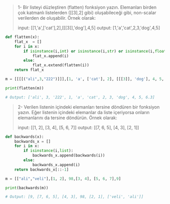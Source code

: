 > 1- Bir listeyi düzleştiren (flatten) fonksiyon yazın. Elemanları birden çok katmanlı listelerden ([[3],2] gibi) oluşabileceği gibi, non-scalar verilerden de oluşabilir. Örnek olarak:
>
> input: [[1,'a',['cat'],2],[[[3]],'dog'],4,5]
> output: [1,'a','cat',2,3,'dog',4,5]
> 
```python
def flatten(x):
    flat_x  = []
    for i in x:
        if isinstance(i,int) or isinstance(i,str) or isinstance(i,float):
            flat_x.append(i)
        else:
            flat_x.extend(flatten(i))
    return flat_x

m = [[[[("ali",3,"222")]]],[1, 'a', ['cat'], 2], [[[3]], 'dog'], 4, 5, 6.3]

print(flatten(m))

# Output: ['ali', 3, '222', 1, 'a', 'cat', 2, 3, 'dog', 4, 5, 6.3]
```
> 2- Verilen listenin içindeki elemanları tersine döndüren bir fonksiyon yazın. Eğer listenin içindeki elemanlar da liste içeriyorsa onların elemanlarını da tersine döndürün. Örnek olarak:
> 
> input: [[1, 2], [3, 4], [5, 6, 7]]
> output: [[7, 6, 5], [4, 3], [2, 1]]
>
```python
def backwards(x):
    backwards_x = []
    for i in x:
        if isinstance(i,list):
            backwards_x.append(backwards(i))
        else:
            backwards_x.append(i)
    return backwards_x[::-1]

m = [["ali","veli"],[1, 2], 98,[3, 4], [5, 6, 7],9]

print(backwards(m))

# Output: [9, [7, 6, 5], [4, 3], 98, [2, 1], ['veli', 'ali']]

```
